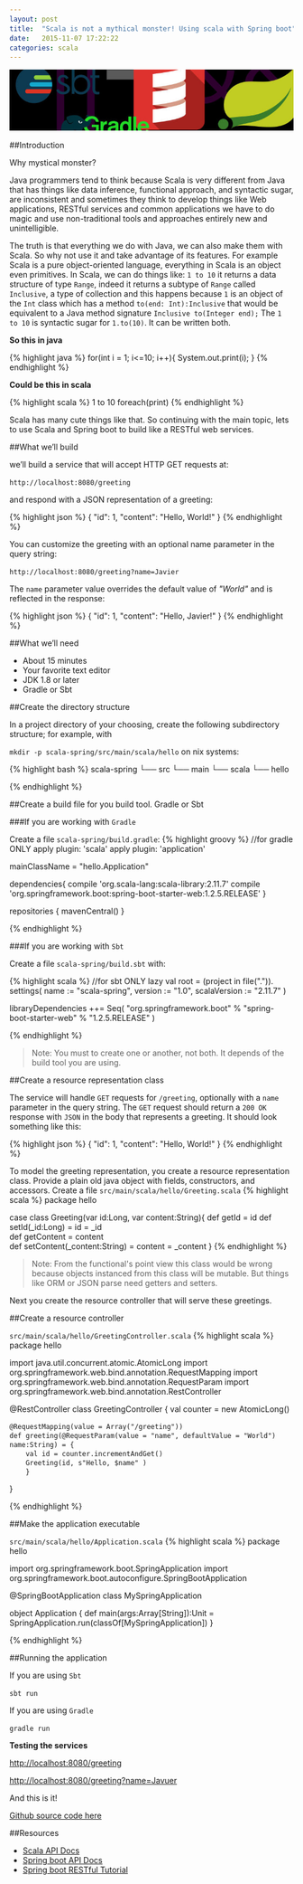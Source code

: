 ```yaml
---
layout: post
title:  "Scala is not a mythical monster! Using scala with Spring boot"
date:   2015-11-07 17:22:22
categories: scala
---
```


![Head post](/assets/scalaspringhead.jpg)


##Introduction

Why mystical monster?

Java programmers tend to think because Scala is very different from Java that has things like data inference, functional approach, and syntactic sugar, are inconsistent and sometimes they think to develop things like Web applications, RESTful services and common applications we have to do magic and use non-traditional tools and approaches entirely new and unintelligible.

The truth is that everything we do with Java, we can also make them with Scala. 
So why not use it and take advantage of its features.
For example Scala is a pure object-oriented language, everything in Scala is an object even primitives. 
In Scala, we can do things like: `1 to 10` it returns a data structure of type `Range`, indeed it returns a subtype of `Range` called `Inclusive`, a type of collection and this happens because `1` is an object of the `Int` class which has a method `to(end: Int):Inclusive` that would be equivalent to a Java method signature `Inclusive to(Integer end);` The `1 to 10` is syntactic sugar for `1.to(10)`. It can be written both.

**So this in java**

{% highlight java %}
for(int i = 1; i<=10; i++){
   System.out.print(i);
}
{% endhighlight %}

**Could be this in scala**

{% highlight scala %}
1 to 10 foreach(print)
{% endhighlight %}

Scala has many cute things like that. So continuing with the main topic, lets to use Scala and Spring boot to build like a RESTful web services.

##What we’ll build

we’ll build a service that will accept HTTP GET requests at:

`http://localhost:8080/greeting`

and respond with a JSON representation of a greeting:

{% highlight json %}
{
    "id": 1,
    "content": "Hello, World!"
}
{% endhighlight %}

You can customize the greeting with an optional name parameter in the query string:

`http://localhost:8080/greeting?name=Javier`

The `name` parameter value overrides the default value of _"World"_ and is reflected in the response:

{% highlight json %}
{
    "id": 1,
    "content": "Hello, Javier!"
}
{% endhighlight %}

##What we’ll need

- About 15 minutes
- Your favorite text editor
- JDK 1.8 or later
- Gradle or Sbt

##Create the directory structure

In a project directory of your choosing, create the following subdirectory structure; 
for example, with 

`mkdir -p scala-spring/src/main/scala/hello` on nix systems:

{% highlight bash %}
scala-spring
└── src
    └── main
        └── scala
            └── hello


{% endhighlight %}

##Create a build file for you build tool. Gradle or Sbt

###If you are working with `Gradle`

Create a file `scala-spring/build.gradle`:
{% highlight groovy %}
//for gradle ONLY
apply plugin: 'scala'
apply plugin: 'application'

mainClassName = "hello.Application"

dependencies{
        compile 'org.scala-lang:scala-library:2.11.7'
        compile 'org.springframework.boot:spring-boot-starter-web:1.2.5.RELEASE'
}

repositories {
    mavenCentral()
}


{% endhighlight %}


###If you are working with `Sbt`

Create a file `scala-spring/build.sbt` with:

{% highlight scala %}
//for sbt ONLY
lazy val root = (project in file(".")).
  settings(
    name := "scala-spring",
    version := "1.0",
    scalaVersion := "2.11.7"
  )


libraryDependencies ++= Seq(
  "org.springframework.boot" % "spring-boot-starter-web" % "1.2.5.RELEASE"
)

{% endhighlight %}
> Note: You must to create one or another, not both. It depends of the build tool you are using.


##Create a resource representation class

The service will handle `GET` requests for `/greeting`, optionally with a `name` parameter in the query string. The `GET` request should return a `200 OK` response with `JSON` in the body that represents a greeting. It should look something like this:

{% highlight json %}
{
    "id": 1,
    "content": "Hello, World!"
}
{% endhighlight %}

To model the greeting representation, you create a resource representation class. 
Provide a plain old java object with fields, constructors, and accessors. 
Create a file `src/main/scala/hello/Greeting.scala`
{% highlight scala %}
package hello
                               
case class Greeting(var id:Long, var content:String){
        def getId = id
        def setId(_id:Long) = id = _id  
        def getContent = content        
        def setContent(_content:String) = content = _content
} 
{% endhighlight %}
> Note: From the functional's point view this class would be wrong because objects 
> instanced from this class will be mutable. 
> But things like ORM or JSON parse need getters and setters. 

Next you create the resource controller that will serve these greetings.

##Create a resource controller

`src/main/scala/hello/GreetingController.scala`
{% highlight scala %}
package hello

import java.util.concurrent.atomic.AtomicLong
import org.springframework.web.bind.annotation.RequestMapping
import org.springframework.web.bind.annotation.RequestParam
import org.springframework.web.bind.annotation.RestController

@RestController
class GreetingController {
    val counter = new AtomicLong()  

    @RequestMapping(value = Array("/greeting"))
    def greeting(@RequestParam(value = "name", defaultValue = "World") name:String) = {
        val id = counter.incrementAndGet()
        Greeting(id, s"Hello, $name" )  
        }
    
}

{% endhighlight %}

##Make the application executable

`src/main/scala/hello/Application.scala`
{% highlight scala %}
package hello

import org.springframework.boot.SpringApplication
import org.springframework.boot.autoconfigure.SpringBootApplication

@SpringBootApplication
class MySpringApplication

object Application {
    def main(args:Array[String]):Unit =
        SpringApplication.run(classOf[MySpringApplication])
}

{% endhighlight %}

##Running the application

If you are using `Sbt`

`sbt run`

If you are using `Gradle`

`gradle run`

__Testing the services__

[http://localhost:8080/greeting](http://localhost:8080/greeting)

[http://localhost:8080/greeting?name=Javuer](http://localhost:8080/greeting?name=Javier)

And this is it!

[Github source code here](https://github.com/salc2/scala-spring)

##Resources
- [Scala API Docs](http://www.scala-lang.org/api/2.11.7/)
- [Spring boot API Docs](http://docs.spring.io/spring-boot/docs/current/api/)
- [Spring boot RESTful Tutorial](https://spring.io/guides/gs/rest-service/)
